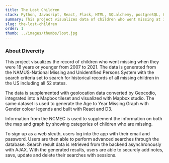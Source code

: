 ```yaml
---
title: The Lost Children
stack: Python, Javasript, React, Flask, HTML, SQLalchemy, postgreSQL, CSS, Mapbox, Geocodio
summary: This project visualizes data of children who went missing at 18 years or younger from 2007 to 2021. 
slug: the-lost-children
order: 1
thumb: ../images/thumbs/lost.jpg
---
```


### About Divercity
This project visualizes the record of children who went missing when they were 18 years or younger from 2007 to 2021. The data is generated from the NAMUS-National Missing and Unidentified Persons System with the search criteria set to search for historical records of all missing children in the US including all 52 states.

The data is supplemented with geolocation data converted by Geocodio, integrated into a Mapbox tileset and visualized with Mapbox studio. The same dataset is used to generate the Age to Year Missing Graph with Gender colour legends and built with React and D3.

Information from the NCMEC is used to supplement the information on both the map and graph by showing categories of children who are missing.

To sign up as a web sleuth, users log into the app with their email and password. Users are then able to perform advanced searches through the database. Search result data is retrieved from the backend asynchronously with AJAX. With the generated results, users are able to securely add notes, save, update and delete their searches with sessions.